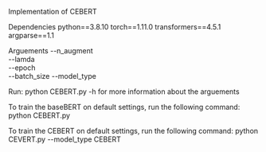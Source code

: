 Implementation of CEBERT


Dependencies
    python==3.8.10
    torch==1.11.0
    transformers==4.5.1
    argparse==1.1

Arguements
    --n_augment  
    --lamda      
    --epoch      
    --batch_size 
    --model_type 

Run: python CEBERT.py -h for more information about the arguements

To train the baseBERT on default settings, run the following command:
python CEBERT.py 

To train the CEBERT on default settings, run the following command:
python CEVERT.py --model_type CEBERT

